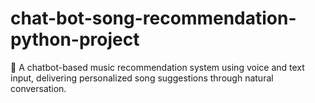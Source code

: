 # chat-bot-song-recommendation-python-project
🎵 A chatbot-based music recommendation system using voice and text input, delivering personalized song suggestions through natural conversation.
